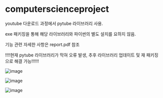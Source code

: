 # computerscienceproject

youtube 다운로드 과정에서 pytube 라이브러리 사용.

exe 패키징을 통해 해당 라이브러리와 파이썬의 별도 설치를 요하지 않음.

기능 관련 자세한 사항은 report.pdf 참조

!!!!현재 pytube 라이브러리가 막혀 오류 발생, 추후 라이브러리 업데이트 및 재 패키징으로 해결 가능!!!!!!

![image](https://user-images.githubusercontent.com/52492596/132521805-d542131c-82a2-4a74-86c5-1cb699214ed6.png)

![image](https://user-images.githubusercontent.com/52492596/132521764-4ea31bc6-6c70-4d20-84bc-537db53b00e2.png)

![image](https://user-images.githubusercontent.com/52492596/132521784-7b7c1b6f-263f-4b21-a49e-31b850be2f36.png)

